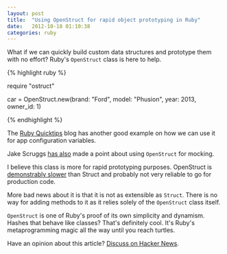 ```yaml
---
layout: post
title:  "Using OpenStruct for rapid object prototyping in Ruby"
date:   2012-10-18 01:10:38
categories: ruby
---
```


<span class="drops">W</span>hat if we can quickly build custom data structures and prototype them with no effort? Ruby's `OpenStruct` class is here to help.

{% highlight ruby %}

require "ostruct"

car = OpenStruct.new(brand: "Ford", model: "Phusion", year: 2013, owner_id: 1)

{% endhighlight %}

The [Ruby Quicktips] blog has another good example on how we can use it for app configuration variables.

Jake Scruggs [has also] made a point about using `OpenStruct` for mocking.

I believe this class is more for rapid prototyping purposes. <span class="small_code">OpenStruct</span> is [demonstrably slower] than <span class="small_code">Struct</span> and probably not very reliable to go for production code.

More bad news about it is that it is not as extensible as `Struct`. There is no way for adding methods to it as it relies solely of the `OpenStruct` class itself.

`OpenStruct` is one of Ruby's proof of its own simplicity and dynamism. Hashes that behave like classes? That's definitely cool. It's Ruby's metaprogramming magic all the way until you reach turtles.

Have an opinion about this article? [Discuss on Hacker News].

[has also]: http://jakescruggs.blogspot.com.br/2007/03/using-openstruct-to-enhance-your-mocks.html
[Ruby Quicktips]: http://rubyquicktips.com/post/1718141794/use-openstruct-for-application-configuration-variables
[demonstrably slower]: http://stackoverflow.com/questions/1177594/ruby-struct-vs-openstruct
[Discuss on Hacker News]: https://news.ycombinator.com/item?id=5366968
